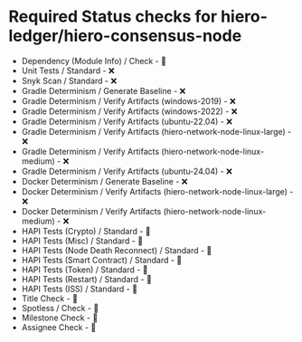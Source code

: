 # Required Status checks for hiero-ledger/hiero-consensus-node

- Dependency (Module Info) / Check - :tada:
- Unit Tests / Standard - :x:
- Snyk Scan / Standard - :x:
- Gradle Determinism / Generate Baseline - :x:
- Gradle Determinism / Verify Artifacts (windows-2019) - :x:
- Gradle Determinism / Verify Artifacts (windows-2022) - :x:
- Gradle Determinism / Verify Artifacts (ubuntu-22.04) - :x:
- Gradle Determinism / Verify Artifacts (hiero-network-node-linux-large) - :x:
- Gradle Determinism / Verify Artifacts (hiero-network-node-linux-medium) - :x:
- Gradle Determinism / Verify Artifacts (ubuntu-24.04) - :x:
- Docker Determinism / Generate Baseline - :x:
- Docker Determinism / Verify Artifacts (hiero-network-node-linux-large) - :x:
- Docker Determinism / Verify Artifacts (hiero-network-node-linux-medium) - :x:
- HAPI Tests (Crypto) / Standard - :tada:
- HAPI Tests (Misc) / Standard - :tada:
- HAPI Tests (Node Death Reconnect) / Standard - :tada:
- HAPI Tests (Smart Contract) / Standard - :tada:
- HAPI Tests (Token) / Standard - :tada:
- HAPI Tests (Restart) / Standard - :tada:
- HAPI Tests (ISS) / Standard - :tada:
- Title Check - :tada:
- Spotless / Check - :tada:
- Milestone Check - :tada:
- Assignee Check - :tada:
